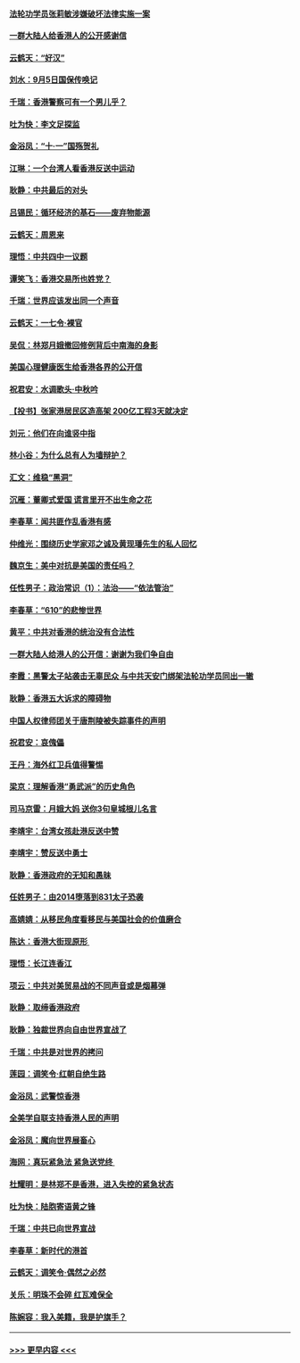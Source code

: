 #### [法轮功学员张莉敏涉嫌破坏法律实施一案](../pages/nsc993/n11517600.md?t=09130322) 
#### [一群大陆人给香港人的公开感谢信](../pages/nsc993/n11514797.md?t=09130322) 
#### [云鹤天：“好汉”](../pages/nsc993/n11513536.md?t=09130322) 
#### [刘水：9月5日国保传唤记](../pages/nsc993/n11513460.md?t=09130322) 
#### [千瑞：香港警察可有一个男儿乎？](../pages/nsc993/n11513109.md?t=09130322) 
#### [吐为快：李文足探监](../pages/nsc993/n11509622.md?t=09130322) 
#### [金浴凤：“十‧一”国殇贺礼](../pages/nsc993/n11509593.md?t=09130322) 
#### [江琳：一个台湾人看香港反送中运动](../pages/nsc993/n11509211.md?t=09130322) 
#### [耿静：中共最后的对头](../pages/nsc993/n11508308.md?t=09130322) 
#### [吕锡民：循环经济的基石——废弃物能源](../pages/nsc993/n11508212.md?t=09130322) 
#### [云鹤天：周恩来](../pages/nsc993/n11508055.md?t=09130322) 
#### [理悟：中共四中一议题](../pages/nsc993/n11507782.md?t=09130322) 
#### [谭笑飞：香港交易所也姓党？](../pages/nsc993/n11507753.md?t=09130322) 
#### [千瑞：世界应该发出同一个声音](../pages/nsc993/n11507290.md?t=09130322) 
#### [云鹤天：一七令‧裸官](../pages/nsc993/n11507177.md?t=09130322) 
#### [吴侃：林郑月娥撤回修例背后中南海的身影](../pages/nsc993/n11506876.md?t=09130322) 
#### [美国心理健康医生给香港各界的公开信](../pages/nsc993/n11506809.md?t=09130322) 
#### [祝君安：水调歌头‧中秋吟](../pages/nsc993/n11506758.md?t=09130322) 
#### [【投书】张家港居民区造高架 200亿工程3天就决定](../pages/nsc993/n11506682.md?t=09130322) 
#### [刘元：他们在向谁竖中指](../pages/nsc993/n11505384.md?t=09130322) 
#### [林小谷：为什么总有人为墙辩护？](../pages/nsc993/n11505226.md?t=09130322) 
#### [汇文：维稳“黑洞”](../pages/nsc993/n11504347.md?t=09130322) 
#### [沉雁：董卿式爱国 谎言里开不出生命之花](../pages/nsc993/n11503215.md?t=09130322) 
#### [李春草：闻共匪作乱香港有感](../pages/nsc993/n11503072.md?t=09130322) 
#### [仲维光：围绕历史学家邓之诚及黄现璠先生的私人回忆](../pages/nsc993/n11501330.md?t=09130322) 
#### [魏京生：美中对抗是美国的责任吗？](../pages/nsc993/n11500723.md?t=09130322) 
#### [任性男子：政治常识（1）：法治——“依法管治”](../pages/nsc993/n11500791.md?t=09130322) 
#### [李春草：“610”的悲惨世界](../pages/nsc993/n11501141.md?t=09130322) 
#### [黄平：中共对香港的统治没有合法性](../pages/nsc993/n11499473.md?t=09130322) 
#### [一群大陆人给港人的公开信：谢谢为我们争自由](../pages/nsc993/n11500402.md?t=09130322) 
#### [李霞：黑警太子站袭击无辜民众 与中共天安门绑架法轮功学员同出一辙](../pages/nsc993/n11499805.md?t=09130322) 
#### [耿静：香港五大诉求的障碍物](../pages/nsc993/n11497578.md?t=09130322) 
#### [中国人权律师团关于唐荆陵被失踪事件的声明](../pages/nsc993/n11500014.md?t=09130322) 
#### [祝君安：哀傀儡](../pages/nsc993/n11499776.md?t=09130322) 
#### [王丹：海外红卫兵值得警惕](../pages/nsc993/n11498138.md?t=09130322) 
#### [梁京：理解香港“勇武派”的历史角色](../pages/nsc993/n11498006.md?t=09130322) 
#### [司马京雷：月娥大妈  送你3句皇城根儿名言](../pages/nsc993/n11497885.md?t=09130322) 
#### [李靖宇：台湾女孩赴港反送中赞](../pages/nsc993/n11497721.md?t=09130322) 
#### [李靖宇：赞反送中勇士](../pages/nsc993/n11497452.md?t=09130322) 
#### [耿静：香港政府的无知和愚昧](../pages/nsc993/n11494238.md?t=09130322) 
#### [任姓男子：由2014堕落到831太子恐袭](../pages/nsc993/n11496683.md?t=09130322) 
#### [高婧婧：从移民角度看移民与美国社会的价值磨合](../pages/nsc993/n11495757.md?t=09130322) 
#### [陈达：香港大街现原形 ](../pages/nsc993/n11495441.md?t=09130322) 
#### [理悟：长江连香江](../pages/nsc993/n11495377.md?t=09130322) 
#### [项云：中共对美贸易战的不同声音或是烟幕弹](../pages/nsc993/n11494929.md?t=09130322) 
#### [耿静：取缔香港政府](../pages/nsc993/n11494218.md?t=09130322) 
#### [耿静：独裁世界向自由世界宣战了](../pages/nsc993/n11494190.md?t=09130322) 
#### [千瑞：中共是对世界的拷问](../pages/nsc993/n11493021.md?t=09130322) 
#### [莲园：调笑令‧红朝自绝生路](../pages/nsc993/n11493011.md?t=09130322) 
#### [金浴凤：武警惊香港](../pages/nsc993/n11492994.md?t=09130322) 
#### [全美学自联支持香港人民的声明](../pages/nsc993/n11492630.md?t=09130322) 
#### [金浴凤：魔向世界展畜心](../pages/nsc993/n11492599.md?t=09130322) 
#### [海网：真玩紧急法 紧急送党终 ](../pages/nsc993/n11492535.md?t=09130322) 
#### [杜耀明：是林郑不是香港，进入失控的紧急状态](../pages/nsc993/n11491420.md?t=09130322) 
#### [吐为快：陆胞寄语黄之锋](../pages/nsc993/n11491117.md?t=09130322) 
#### [千瑞：中共已向世界宣战](../pages/nsc993/n11490123.md?t=09130322) 
#### [李春草：新时代的港首](../pages/nsc993/n11489864.md?t=09130322) 
#### [云鹤天：调笑令·偶然之必然](../pages/nsc993/n11489701.md?t=09130322) 
#### [关乐：明珠不会碎 红瓦难保全](../pages/nsc993/n11489647.md?t=09130322) 
#### [陈婉容：我入美籍，我是护旗手？](../pages/nsc993/n11487908.md?t=09130322) 

----
#### [ >>> 更早内容 <<< ](../indexes/nsc993-earlier.md)
